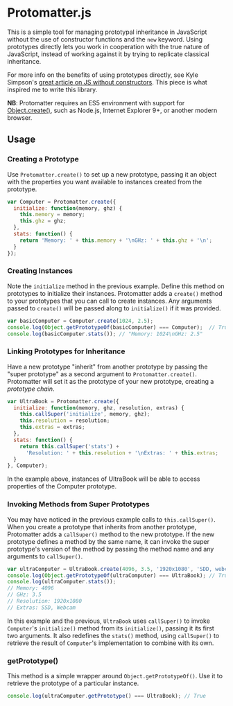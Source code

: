 Protomatter.js
==============

This is a simple tool for managing prototypal inheritance in JavaScript without
the use of constructor functions and the `new` keyword. Using prototypes
directly lets you work in cooperation with the true nature of JavaScript,
instead of working against it by trying to replicate classical inheritance.

For more info on the benefits of using prototypes directly, see Kyle Simpson's
[great article on JS without constructors][kyle-simpson-article].
This piece is what inspired me to write this library.

**NB**: Protomatter requires an ES5 environment with support for
[Object.create()][object-dot-create],
such as Node.js, Internet Explorer 9+, or another modern browser.

## Usage

### Creating a Prototype

Use `Protomatter.create()` to set up a new prototype, passing it an object
with the properties you want available to instances created from the
prototype.

```javascript
var Computer = Protomatter.create({
  initialize: function(memory, ghz) {
    this.memory = memory;
    this.ghz = ghz;
  },
  stats: function() {
    return 'Memory: ' + this.memory + '\nGHz: ' + this.ghz + '\n';
  }
});
```

### Creating Instances

Note the `initialize` method in the previous example. Define this method on
prototypes to initialize their instances. Protomatter adds a `create()` method
to your prototypes that you can call to create instances. Any arguments passed
to `create()` will be passed along to `initialize()` if it was provided.

```javascript
var basicComputer = Computer.create(1024, 2.5);
console.log(Object.getPrototypeOf(basicComputer) === Computer);  // True
console.log(basicComputer.stats()); // "Memory: 1024\nGHz: 2.5"
```

### Linking Prototypes for Inheritance

Have a new prototype "inherit" from another prototype by passing the "super
prototype" as a second argument to `Protomatter.create()`. Protomatter will
set it as the prototype of your new prototype, creating a *prototype chain*.

```javascript
var UltraBook = Protomatter.create({
  initialize: function(memory, ghz, resolution, extras) {
    this.callSuper('initialize', memory, ghz);
    this.resolution = resolution;
    this.extras = extras;
  },
  stats: function() {
    return this.callSuper('stats') +
      'Resolution: ' + this.resolution + '\nExtras: ' + this.extras;
  }
}, Computer);
```

In the example above, instances of UltraBook will be able to access properties
of the Computer prototype.

### Invoking Methods from Super Prototypes

You may have noticed in the previous example calls to `this.callSuper()`.
When you create a prototype that inherits from another prototype, Protomatter
adds a `callSuper()` method to the new prototype. If the new prototype
defines a method by the same name, it can invoke the super prototype's version
of the method by passing the method name and any arguments to `callSuper()`.

```javascript
var ultraComputer = UltraBook.create(4096, 3.5, '1920x1080', 'SDD, webcam');
console.log(Object.getPrototypeOf(ultraComputer) === UltraBook); // True
console.log(ultraComputer.stats());
// Memory: 4096
// GHz: 3.5
// Resolution: 1920x1080
// Extras: SSD, Webcam
```

In this example and the previous, `UltraBook` uses `callSuper()` to invoke
`Computer`'s `initialize()` method from its `initialize()`, passing it its
first two arguments. It also redefines the `stats()` method,
using `callSuper()` to retrieve the result of `Computer`'s implementation to
combine with its own.

### getPrototype()

This method is a simple wrapper around `Object.getPrototypeOf()`. Use it
to retrieve the prototype of a particular instance.

```javascript
console.log(ultraComputer.getPrototype() === UltraBook); // True
```

[object-dot-create]: https://developer.mozilla.org/en-US/docs/Web/JavaScript/Reference/Global_Objects/Object/create
[kyle-simpson-article]: http://davidwalsh.name/javascript-objects-deconstruction
